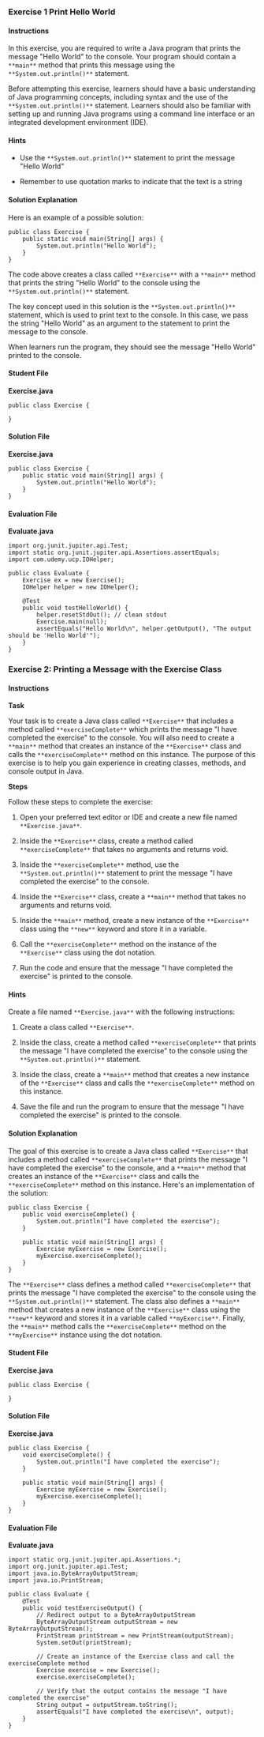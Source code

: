 ### Exercise 1  Print Hello World

#### Instructions
In this exercise, you are required to write a Java program that prints the message "Hello World" to the console. Your program should contain a `**main**` method that prints this message using the `**System.out.println()**` statement.

Before attempting this exercise, learners should have a basic understanding of Java programming concepts, including syntax and the use of the `**System.out.println()**` statement. Learners should also be familiar with setting up and running Java programs using a command line interface or an integrated development environment (IDE).

#### Hints
-   Use the `**System.out.println()**` statement to print the message "Hello World"
    
-   Remember to use quotation marks to indicate that the text is a string

#### Solution Explanation
Here is an example of a possible solution:

  
```
public class Exercise {
    public static void main(String[] args) {
        System.out.println("Hello World");
    }
}
```

The code above creates a class called `**Exercise**` with a `**main**` method that prints the string "Hello World" to the console using the `**System.out.println()**` statement.

The key concept used in this solution is the `**System.out.println()**` statement, which is used to print text to the console. In this case, we pass the string "Hello World" as an argument to the statement to print the message to the console.

When learners run the program, they should see the message "Hello World" printed to the console.

#### Student File
**Exercise.java**
```
public class Exercise {

}
```

#### Solution File
**Exercise.java**
```
public class Exercise {
    public static void main(String[] args) {
        System.out.println("Hello World");
    }
}
```

#### Evaluation File
**Evaluate.java**
```
import org.junit.jupiter.api.Test;
import static org.junit.jupiter.api.Assertions.assertEquals;
import com.udemy.ucp.IOHelper;

public class Evaluate {
    Exercise ex = new Exercise();
    IOHelper helper = new IOHelper();
    
    @Test
    public void testHelloWorld() {
        helper.resetStdOut(); // clean stdout
        Exercise.main(null);
        assertEquals("Hello World\n", helper.getOutput(), "The output should be 'Hello World'");
    }
}

```



### Exercise 2:  Printing a Message with the Exercise Class

#### Instructions

**Task**

Your task is to create a Java class called `**Exercise**` that includes a method called `**exerciseComplete**` which prints the message "I have completed the exercise" to the console. You will also need to create a `**main**` method that creates an instance of the `**Exercise**` class and calls the `**exerciseComplete**` method on this instance. The purpose of this exercise is to help you gain experience in creating classes, methods, and console output in Java.

**Steps**

Follow these steps to complete the exercise:

1.  Open your preferred text editor or IDE and create a new file named `**Exercise.java**`.
    
2.  Inside the `**Exercise**` class, create a method called `**exerciseComplete**` that takes no arguments and returns void.
    
3.  Inside the `**exerciseComplete**` method, use the `**System.out.println()**` statement to print the message "I have completed the exercise" to the console.
    
4.  Inside the `**Exercise**` class, create a `**main**` method that takes no arguments and returns void.
    
5.  Inside the `**main**` method, create a new instance of the `**Exercise**` class using the `**new**` keyword and store it in a variable.
    
6.  Call the `**exerciseComplete**` method on the instance of the `**Exercise**` class using the dot notation.
    
7.  Run the code and ensure that the message "I have completed the exercise" is printed to the console.

#### Hints
Create a file named `**Exercise.java**` with the following instructions:

1.  Create a class called `**Exercise**`.
    
2.  Inside the class, create a method called `**exerciseComplete**` that prints the message "I have completed the exercise" to the console using the `**System.out.println()**` statement.
    
3.  Inside the class, create a `**main**` method that creates a new instance of the `**Exercise**` class and calls the `**exerciseComplete**` method on this instance.
    
4.  Save the file and run the program to ensure that the message "I have completed the exercise" is printed to the console.

#### Solution Explanation

The goal of this exercise is to create a Java class called `**Exercise**` that includes a method called `**exerciseComplete**` that prints the message "I have completed the exercise" to the console, and a `**main**` method that creates an instance of the `**Exercise**` class and calls the `**exerciseComplete**` method on this instance. Here's an implementation of the solution:

```
public class Exercise {
    public void exerciseComplete() {
        System.out.println("I have completed the exercise");
    }

    public static void main(String[] args) {
        Exercise myExercise = new Exercise();
        myExercise.exerciseComplete();
    }
}
```

The `**Exercise**` class defines a method called `**exerciseComplete**` that prints the message "I have completed the exercise" to the console using the `**System.out.println()**` statement. The class also defines a `**main**` method that creates a new instance of the `**Exercise**` class using the `**new**` keyword and stores it in a variable called `**myExercise**`. Finally, the `**main**` method calls the `**exerciseComplete**` method on the `**myExercise**` instance using the dot notation.

#### Student File
**Exercise.java**
```
public class Exercise {

}
```

#### Solution File
**Exercise.java**
```
public class Exercise {
    void exerciseComplete() {
        System.out.println("I have completed the exercise");
    }

    public static void main(String[] args) {
        Exercise myExercise = new Exercise();
        myExercise.exerciseComplete();
    }
}

```

#### Evaluation File
**Evaluate.java**
```
import static org.junit.jupiter.api.Assertions.*;
import org.junit.jupiter.api.Test;
import java.io.ByteArrayOutputStream;
import java.io.PrintStream;

public class Evaluate {
    @Test
    public void testExerciseOutput() {
        // Redirect output to a ByteArrayOutputStream
        ByteArrayOutputStream outputStream = new ByteArrayOutputStream();
        PrintStream printStream = new PrintStream(outputStream);
        System.setOut(printStream);
        
        // Create an instance of the Exercise class and call the exerciseComplete method
        Exercise exercise = new Exercise();
        exercise.exerciseComplete();
        
        // Verify that the output contains the message "I have completed the exercise"
        String output = outputStream.toString();
        assertEquals("I have completed the exercise\n", output);
    }
}
```
